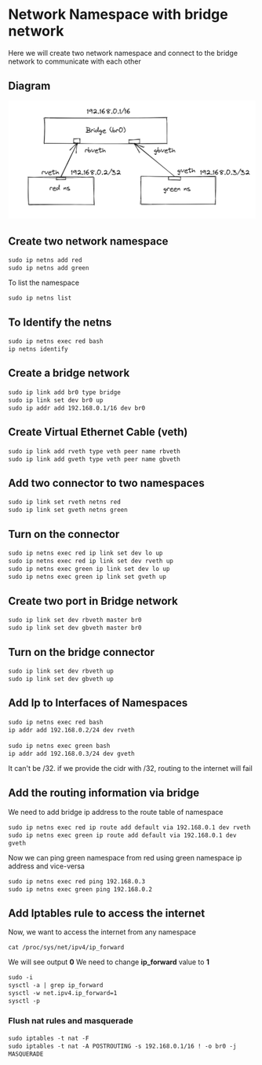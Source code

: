 # Network Namespace with bridge network
Here we will create two network namespace and connect to the bridge network to communicate with each other

## Diagram
![plot](img/bridgeNetwork.png)

## Create two network namespace
```
sudo ip netns add red
sudo ip netns add green
```
To list the namespace
```
sudo ip netns list
```
## To Identify the netns
```
sudo ip netns exec red bash
ip netns identify
```

## Create a bridge network
```
sudo ip link add br0 type bridge
sudo ip link set dev br0 up
sudo ip addr add 192.168.0.1/16 dev br0
```

## Create Virtual Ethernet Cable (veth)
```
sudo ip link add rveth type veth peer name rbveth
sudo ip link add gveth type veth peer name gbveth
```

## Add two connector to two namespaces
```
sudo ip link set rveth netns red
sudo ip link set gveth netns green
```

## Turn on the connector
```
sudo ip netns exec red ip link set dev lo up
sudo ip netns exec red ip link set dev rveth up
sudo ip netns exec green ip link set dev lo up
sudo ip netns exec green ip link set gveth up
```

## Create two port in Bridge network
```
sudo ip link set dev rbveth master br0
sudo ip link set dev gbveth master br0
```

## Turn on the bridge connector
```
sudo ip link set dev rbveth up
sudo ip link set dev gbveth up
```

## Add Ip to Interfaces of Namespaces
```
sudo ip netns exec red bash
ip addr add 192.168.0.2/24 dev rveth

sudo ip netns exec green bash
ip addr add 192.168.0.3/24 dev gveth
```

It can't be /32. if we provide the cidr with /32, routing to the internet will fail

## Add the routing information via bridge
We need to add bridge ip address to the route table of namespace
```
sudo ip netns exec red ip route add default via 192.168.0.1 dev rveth
sudo ip netns exec green ip route add default via 192.168.0.1 dev gveth
```

Now we can ping green namespace from red using green namespace ip address and vice-versa

```
sudo ip netns exec red ping 192.168.0.3
sudo ip netns exec green ping 192.168.0.2
```


## Add Iptables rule to access the internet
Now, we want to access the internet from any namespace
```
cat /proc/sys/net/ipv4/ip_forward
```
We will see output **0** We need to change **ip_forward** value to **1**
```
sudo -i
sysctl -a | grep ip_forward
sysctl -w net.ipv4.ip_forward=1
sysctl -p
```

### Flush nat rules and masquerade
```
sudo iptables -t nat -F
sudo iptables -t nat -A POSTROUTING -s 192.168.0.1/16 ! -o br0 -j MASQUERADE
```
